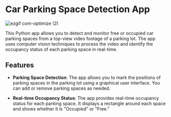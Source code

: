 # Car Parking Space Detection App

![ezgif com-optimize (2)](https://github.com/zsoltgeier/Car-parking-space-finder/assets/116493077/d5d7eb70-bc2e-4762-b354-d9a3be0f6799)

This Python app allows you to detect and monitor free or occupied car parking spaces from a top-view video footage of a parking lot. The app uses computer vision techniques to process the video and identify the occupancy status of each parking space in real-time.

## Features

- **Parking Space Detection**: The app allows you to mark the positions of parking spaces in the parking lot using a graphical user interface. You can add or remove parking spaces as needed.

- **Real-time Occupancy Status**: The app provides real-time occupancy status for each parking space. It displays a rectangle around each space and shows whether it is "Occupied" or "Free."
